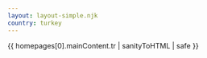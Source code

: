 ```yaml
---
layout: layout-simple.njk
country: turkey
---
```

{{ homepages[0].mainContent.tr | sanityToHTML | safe }}